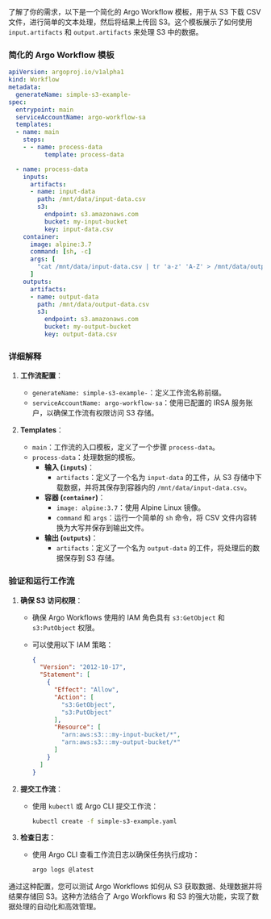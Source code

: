 了解了你的需求，以下是一个简化的 Argo Workflow 模板，用于从 S3 下载 CSV 文件，进行简单的文本处理，然后将结果上传回 S3。这个模板展示了如何使用 `input.artifacts` 和 `output.artifacts` 来处理 S3 中的数据。

### 简化的 Argo Workflow 模板

```yaml
apiVersion: argoproj.io/v1alpha1
kind: Workflow
metadata:
  generateName: simple-s3-example-
spec:
  entrypoint: main
  serviceAccountName: argo-workflow-sa
  templates:
  - name: main
    steps:
    - - name: process-data
          template: process-data

  - name: process-data
    inputs:
      artifacts:
      - name: input-data
        path: /mnt/data/input-data.csv
        s3:
          endpoint: s3.amazonaws.com
          bucket: my-input-bucket
          key: input-data.csv
    container:
      image: alpine:3.7
      command: [sh, -c]
      args: [
        "cat /mnt/data/input-data.csv | tr 'a-z' 'A-Z' > /mnt/data/output-data.csv"
      ]
    outputs:
      artifacts:
      - name: output-data
        path: /mnt/data/output-data.csv
        s3:
          endpoint: s3.amazonaws.com
          bucket: my-output-bucket
          key: output-data.csv
```

### 详细解释

1. **工作流配置**：
   - `generateName: simple-s3-example-`：定义工作流名称前缀。
   - `serviceAccountName: argo-workflow-sa`：使用已配置的 IRSA 服务账户，以确保工作流有权限访问 S3 存储。

2. **Templates**：
   - `main`：工作流的入口模板，定义了一个步骤 `process-data`。
   - `process-data`：处理数据的模板。
     - **输入 (`inputs`)**：
       - `artifacts`：定义了一个名为 `input-data` 的工件，从 S3 存储中下载数据，并将其保存到容器内的 `/mnt/data/input-data.csv`。
     - **容器 (`container`)**：
       - `image: alpine:3.7`：使用 Alpine Linux 镜像。
       - `command` 和 `args`：运行一个简单的 `sh` 命令，将 CSV 文件内容转换为大写并保存到输出文件。
     - **输出 (`outputs`)**：
       - `artifacts`：定义了一个名为 `output-data` 的工件，将处理后的数据保存到 S3 存储。

### 验证和运行工作流

1. **确保 S3 访问权限**：
   - 确保 Argo Workflows 使用的 IAM 角色具有 `s3:GetObject` 和 `s3:PutObject` 权限。
   - 可以使用以下 IAM 策略：

     ```json
     {
       "Version": "2012-10-17",
       "Statement": [
         {
           "Effect": "Allow",
           "Action": [
             "s3:GetObject",
             "s3:PutObject"
           ],
           "Resource": [
             "arn:aws:s3:::my-input-bucket/*",
             "arn:aws:s3:::my-output-bucket/*"
           ]
         }
       ]
     }
     ```

2. **提交工作流**：
   - 使用 `kubectl` 或 Argo CLI 提交工作流：

     ```sh
     kubectl create -f simple-s3-example.yaml
     ```

3. **检查日志**：
   - 使用 Argo CLI 查看工作流日志以确保任务执行成功：

     ```sh
     argo logs @latest
     ```

通过这种配置，您可以测试 Argo Workflows 如何从 S3 获取数据、处理数据并将结果存储回 S3。这种方法结合了 Argo Workflows 和 S3 的强大功能，实现了数据处理的自动化和高效管理。